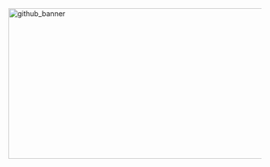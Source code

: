 <img width="1640" height="300" alt="github_banner" src="https://github.com/user-attachments/assets/ab505d5e-9c33-4f73-acdd-4ad3a6f0a724" />
<!---test>
